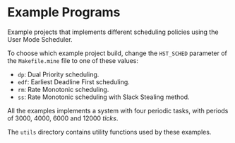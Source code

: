 # Example Programs
Example projects that implements different scheduling policies using the User Mode Scheduler.

To choose which example project build, change the `HST_SCHED` parameter of the `Makefile.mine` file to one of these values:
* `dp`: Dual Priority scheduling.
* `edf`: Earliest Deadline First scheduling.
* `rm`: Rate Monotonic scheduling.
* `ss`: Rate Monotonic scheduling with Slack Stealing method.

All the examples implements a system with four periodic tasks, with periods of 3000, 4000, 6000 and 12000 *ticks*.

The `utils` directory contains utility functions used by these examples.

